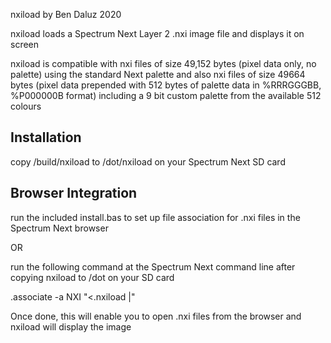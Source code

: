 nxiload by Ben Daluz 2020

nxiload loads a Spectrum Next Layer 2 .nxi image file and displays it on screen

nxiload is compatible with nxi files of size 49,152 bytes (pixel data only, no palette)
using the standard Next palette and also nxi files of size 49664 bytes (pixel data prepended
with 512 bytes of palette data in %RRRGGGBB, %P000000B format) including a 9 bit custom palette
from the available 512 colours

Installation
------------

copy /build/nxiload to /dot/nxiload on your Spectrum Next SD card

Browser Integration
-------------------

run the included install.bas to set up file association for .nxi files in the Spectrum Next browser

OR

run the following command at the Spectrum Next command line after copying nxiload to /dot on your SD card

.associate -a NXI "<.nxiload |"

Once done, this will enable you to open .nxi files from the browser and nxiload will display the image
